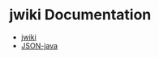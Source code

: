 # jwiki Documentation

* [jwiki](http://fastily.github.io/jwiki/docs/jwiki/overview-summary.html)
* [JSON-java](http://fastily.github.io/jwiki/docs/JSON-java/org/json/package-summary.html)
